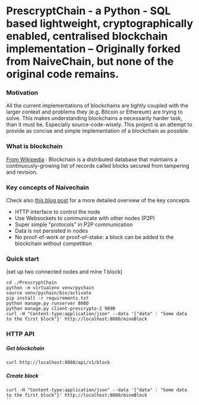 # PrescryptChain - a Python - SQL based lightweight, cryptographically enabled, centralised blockchain implementation – Originally forked from NaiveChain, but none of the original code remains.

### Motivation
All the current implementations of blockchains are tightly coupled with the larger context and problems they (e.g. Bitcoin or Ethereum) are trying to solve. This makes understanding blockchains a necessarily harder task, than it must be. Especially source-code-wisely. This project is an attempt to provide as concise and simple implementation of a blockchain as possible.


### What is blockchain
[From Wikipedia](https://en.wikipedia.org/wiki/Blockchain_(database)) : Blockchain is a distributed database that maintains a continuously-growing list of records called blocks secured from tampering and revision.

### Key concepts of Naivechain
Check also [this blog post](https://medium.com/@lhartikk/a-blockchain-in-200-lines-of-code-963cc1cc0e54#.dttbm9afr5) for a more detailed overview of the key concepts
* HTTP interface to control the node
* Use Websockets to communicate with other nodes (P2P)
* Super simple "protocols" in P2P communication
* Data is not persisted in nodes
* No proof-of-work or proof-of-stake: a block can be added to the blockchain without competition


### Quick start
(set up two connected nodes and mine 1 block)
```
cd ./PrescryptChain
python -m virtualenv venv/pychain
source venv/pychain/bin/activate
pip install -r requirements.txt
python manage.py runserver 8080
python manage.py client-prescrypto-2 9090
curl -H "Content-type:application/json" --data '{"data" : "Some data to the first block"}' http://localhost:8080/mineBlock
```



### HTTP API
##### Get blockchain
```
curl http://localhost:8080/api/v1/block
```
##### Create block
```
curl -H "Content-type:application/json" --data '{"data" : "Some data to the first block"}' http://localhost:8080/mineBlock
``
